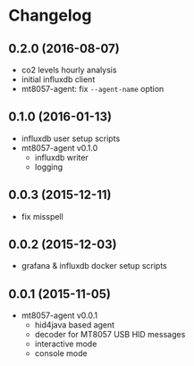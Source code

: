 # Changelog

## 0.2.0 (2016-08-07)

* co2 levels hourly analysis
* initial influxdb client
* mt8057-agent: fix `--agent-name` option

## 0.1.0 (2016-01-13)

* influxdb user setup scripts
* mt8057-agent v0.1.0
  * influxdb writer
  * logging


## 0.0.3 (2015-12-11)

* fix misspell


## 0.0.2 (2015-12-03)

* grafana & influxdb docker setup scripts


## 0.0.1 (2015-11-05)

* mt8057-agent v0.0.1
  * hid4java based agent
  * decoder for MT8057 USB HID messages
  * interactive mode
  * console mode

